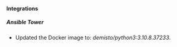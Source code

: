 #### Integrations
##### Ansible Tower
- Updated the Docker image to: *demisto/python3:3.10.8.37233*.
